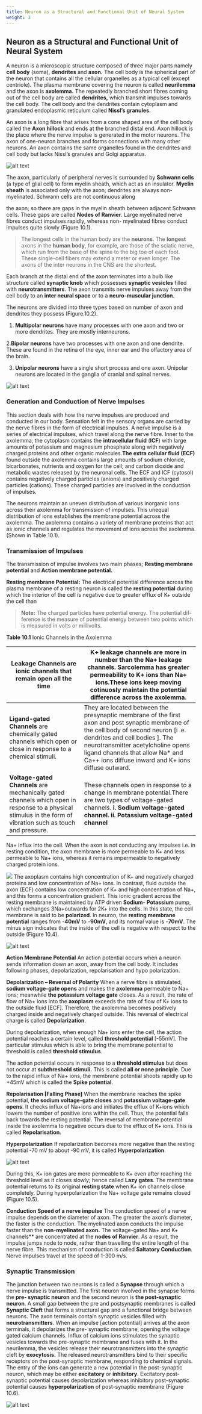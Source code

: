 ```yaml
---
title: Neuron as a Structural and Functional Unit of Neural System
weight: 3
---
```


## Neuron as a Structural and Functional Unit of Neural System


A neuron is a microscopic structure composed of three major parts namely **cell body** (soma), **dendrites** and **axon.** The cell body is the spherical part of the neuron that contains all the cellular organelles as a typical cell (except centriole)**.** The plasma membrane covering the neuron is called **neurilemma** and the axon is **axolemma.** The repeatedly branched short fibres coming out of the cell body are called **dendrites,** which transmit impulses towards the cell body. The cell body and the dendrites contain cytoplasm and granulated endoplasmic reticulum called **Nissl’s granules.**

An axon is a long fibre that arises from a cone shaped area of the cell body called the **Axon hillock** and ends at the branched distal end. Axon hillock is the place where the nerve impulse is generated in the motor neurons. The axon of one-neuron branches and forms connections with many other neurons. An axon contains the same organelles found in the dendrites and cell body but lacks Nissl’s granules and Golgi apparatus.

![alt text](Neuron.png)

The axon, particularly of peripheral nerves is surrounded by **Schwann cells** (a type of glial cell) to form myelin sheath, which act as an insulator. **Myelin sheath** is associated only with the axon; dendrites are always non-myelinated. Schwann cells are not continuous along  

the axon; so there are gaps in the myelin sheath between adjacent Schwann cells. These gaps are called **Nodes of Ranvier**. Large myelinated nerve fibres conduct impulses rapidly, whereas non- myelinated fibres conduct impulses quite slowly (Figure 10.1).

>The longest cells in the human body are the **neurons**. The **longest** axons in the **human body**, for example, are those of the sciatic nerve, which run from the base of the spine to the big toe of each foot. These single-cell fibers may extend a meter or even longer. The axons of the inter neurons in the CNS are the shortest.

Each branch at the distal end of the axon terminates into a bulb like structure called **synaptic knob** which possesses **synaptic vesicles** filled with **neurotransmitters**. The axon transmits nerve impulses away from the cell body to an **inter neural space** or to a **neuro-muscular junction.**

The neurons are divided into three types based on number of axon and dendrites they possess (Figure.10.2).

1. **Multipolar neurons** have many processes with one axon and two or more dendrites. They are mostly interneurons.

2.**Bipolar neurons** have two processes with one axon and one dendrite. These are found in the retina of the eye, inner ear and the olfactory area of the brain.

3. **Unipolar neurons** have a single short process and one axon. Unipolar neurons are located in the ganglia of cranial and spinal nerves.

![alt text](<Neuron 2.png>)


  ### Generation and Conduction of Nerve Impulses


This section deals with how the nerve impulses are produced and conducted in our body. Sensation felt in the sensory organs are carried by the nerve fibres in the form of electrical impulses. A nerve impulse is a series of electrical impulses, which travel along the nerve fibre. Inner to the axolemma, the cytoplasm contains the **intracellular fluid** (**ICF**) with large amounts of potassium and magnesium phosphate along with negatively charged proteins and other organic molecules.**The extra cellular fluid (ECF)** found outside the axolemma contains large amounts of sodium chloride, bicarbonates, nutrients and oxygen for the cell; and carbon dioxide and metabolic wastes released by the neuronal cells. The ECF and ICF (cytosol) contains negatively charged particles (anions) and positively charged particles (cations). These charged particles are involved in the conduction of impulses.

The neurons maintain an uneven distribution of various inorganic ions across their axolemma for transmission of impulses. This unequal distribution of ions establishes the membrane potential across the axolemma. The axolemma contains a variety of membrane proteins that act as ionic channels and regulates the movement of ions across the axolemma. (Shown in Table 10.1).

### Transmission of Impulses
 The transmission of impulse involves two main phases; **Resting membrane potential** and **Action membrane potential.**

**Resting membrane Potential:** The electrical potential difference across the plasma membrane of a resting neuron is called the **resting potential** during which the interior of the cell is negative due to greater efflux of K+ outside the cell than

>**Note:** The charged particles have potential energy. The potential dif- ference is the measure of potential energy between two points which is measured in volts or millivolts.

**Table 10.1** Ionic Channels in the Axolemma

| **Leakage  Channels**  are  ionic  channels that remain open all the time |K+ leakage channels are  more in number than the Na+ leakage channels. Sarcolemma has greater permeability to K+ ions than Na+ ions.These ions keep moving cotinuosly maintain the potential difference across the axolemma. |
|------|------|
| **Ligand-gated Channels** are chemically gated channels which open or close in response to a chemical stimuli. |They are located between the presynaptic membrane of the first axon and post synaptic membrane of the cell body of second neuron [i .e. dendrites and cell bodies ]. The neurotransmitter acetylcholine opens ligand channels that allow Na* and Ca++  ions diffuse inward and K+  ions diffuse outward. |
| **Voltage-gated  Channels**  are mechanically gated channels which open in response to a physical stimulus in the form of vibration such as touch and pressure. |These channels open in response to a change in membrane potential.There are two types of voltage-gated channels.   **i. Sodium voltage-gated channel.** **ii. Potassium voltage-gated channel** |
  

Na+ influx into the cell. When the axon is not conducting any impulses i.e. in resting condition, the axon membrane is more permeable to K+ and less permeable to Na+ ions, whereas it remains impermeable to negatively charged protein ions.

![
](<Ionic channels.png>)
The axoplasm contains high concentration of K+ and negatively charged proteins and low concentration of Na+ ions. In contrast, fluid outside the axon (ECF) contains low concentration of K+ and high concentration of Na+, and this forms a concentration gradient. This ionic gradient across the resting membrane is maintained by ATP driven **Sodium**\- **Potassium** pump, which exchanges 3Na+outwards for 2K+ into the cells. In this state, the cell membrane is said to be **polarized**. In neuron, the **resting membrane potential** ranges from -**40mV** to -**90mV**, and its normal value is -**70mV**. The minus sign indicates that the inside of the cell is negative with respect to the outside (Figure 10.4).

![alt text](<nerve impulse.png>)

**Action Membrane Potential**
 An action potential occurs when a neuron sends information down an axon, away from the cell body. It includes following phases, depolarization, repolarisation and hypo polarization.

**Depolarization – Reversal of Polarity**
 When a nerve fibre is stimulated, **sodium voltage-gate opens** and makes the **axolemma** permeable to Na+ ions; meanwhile **the potassium voltage gate** closes. As a result, the rate of flow of Na+ ions into the **axoplasm** exceeds the rate of flow of K+ ions to the outside fluid [ECF]. Therefore, the axolemma becomes positively charged inside and negatively charged outside. This reversal of electrical charge is called **Depolarization**.

During depolarization, when enough Na+ ions enter the cell, the action potential reaches a certain level, called **threshold potential** \[-55mV]. The particular stimulus which is able to bring the membrane potential to threshold is called **threshold stimulus**.

The action potential occurs in response to a **threshold stimulus** but does not occur at **subthreshold stimuli.** This is called **all or none principle.** Due to the rapid influx of Na+ ions, the membrane potential shoots rapidly up to +45mV which is called the **Spike potential**.

**Repolarisation [Falling Phase]** 
When the membrane reaches the spike potential, **the sodium voltage-gate closes** and **potassium voltage-gate opens**. It checks influx of Na+ions and initiates the efflux of K+ions which lowers the number of positive ions within the cell. Thus, the potential falls back towards the resting potential. The reversal of membrane potential inside the axolemma to negative occurs due to the efflux of K+ ions. This is called **Repolarisation**.

**Hyperpolarization** 
If repolarization becomes more negative than the resting potential -70 mV to about -90 mV, it is called **Hyperpolarization**.

  ![alt text](Graph.png)

During this, K+ ion gates are more permeable to K+ even after reaching the threshold level as it closes slowly; hence called **Lazy gates**. The membrane potential returns to its original **resting state** when K+ ion channels close completely. During hyperpolarization the Na+ voltage gate remains closed (Figure 10.5).

**Conduction Speed of a nerve impulse**
 The conduction speed of a nerve impulse depends on the diameter of axon. The greater the axon’s diameter, the faster is the conduction. The myelinated axon conducts the impulse faster than the **non**\-**myelinated axon.** The voltage-gated Na+ and K+ channels** are concentrated at the **nodes of Ranvier**. As a result, the impulse jumps node to node, rather than travelling the entire length of the nerve fibre. This mechanism of conduction is called **Saltatory Conduction**. Nerve impulses travel at the speed of 1-300 m/s.

### Synaptic Transmission
 The junction between two neurons is called a **Synapse** through which a nerve impulse is transmitted. The first neuron involved in the synapse forms the **pre- synaptic neuron** and the second neuron is **the post-synaptic neuron**. A small gap between the pre and postsynaptic membranes is called **Synaptic Cleft** that forms a structural gap and a functional bridge between neurons. The axon terminals contain synaptic vesicles filled with **neurotransmitters**. When an impulse [action potential] arrives at the axon terminals, it depolarizes the pre- synaptic membrane, opening the voltage gated calcium channels. Influx of calcium ions stimulates the synaptic vesicles towards the pre-synaptic membrane and fuses with it. In the neurilemma, the vesicles release their neurotransmitters into the synaptic cleft by **exocytosis.** The released neurotransmitters bind to their specific receptors on the post-synaptic membrane, responding to chemical signals. The entry of the ions can generate a new potential in the post-synaptic neuron, which may be either **excitatory** or **inhibitory**. Excitatory post-synaptic potential causes depolarization whereas inhibitory post-synaptic potential causes **hyperpolarization** of post-synaptic membrane (Figure 10.6).

![alt text](<Synaptic Transmission.png>)